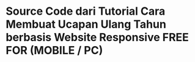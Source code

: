 # Source Code dari Tutorial Cara Membuat Ucapan Ulang Tahun berbasis Website Responsive FREE FOR (MOBILE / PC)
